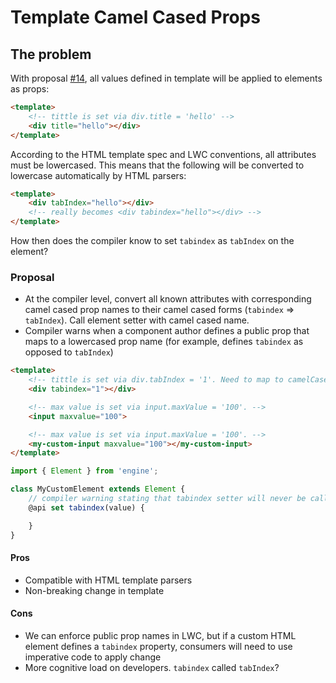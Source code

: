 # Template Camel Cased Props

## The problem

With proposal [#14](https://github.com/salesforce/lwc/pull/14), all values defined in template will be applied to elements as props:

```html
<template>
    <!-- tittle is set via div.title = 'hello' -->
    <div title="hello"></div>
</template>
```

According to the HTML template spec and LWC conventions, all attributes must be lowercased. This means that the following will be converted to lowercase automatically by HTML parsers:
```html
<template>
    <div tabIndex="hello"></div>
    <!-- really becomes <div tabindex="hello"></div> -->
</template>
```

How then does the compiler know to set `tabindex` as `tabIndex` on the element?

### Proposal

- At the compiler level, convert all known attributes with corresponding camel cased prop names to their camel cased forms (`tabindex` => `tabIndex`). Call element setter with camel cased name.
- Compiler warns when a component author defines a public prop that maps to a lowercased prop name (for example, defines `tabindex` as opposed to `tabIndex`)

```html
<template>
    <!-- tittle is set via div.tabIndex = '1'. Need to map to camelCase -->
    <div tabindex="1"></div>

    <!-- max value is set via input.maxValue = '100'. -->
    <input maxvalue="100">

    <!-- max value is set via input.maxValue = '100'. -->
    <my-custom-input maxvalue="100"></my-custom-input>
</template>
```

```js
import { Element } from 'engine';

class MyCustomElement extends Element {
    // compiler warning stating that tabindex setter will never be called by the template. Consider renaming.
    @api set tabindex(value) {

    }
}
```

#### Pros
- Compatible with HTML template parsers
- Non-breaking change in template

#### Cons
- We can enforce public prop names in LWC, but if a custom HTML element defines a `tabindex` property, consumers will need to use imperative code to apply change
- More cognitive load on developers. `tabindex` called `tabIndex`?